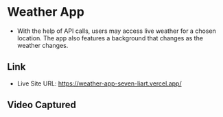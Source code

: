 # Weather App

- With the help of API calls, users may access live weather for a chosen location. The app also features a background that changes as the weather changes.

## Link

- Live Site URL: https://weather-app-seven-liart.vercel.app/

## Video Captured
